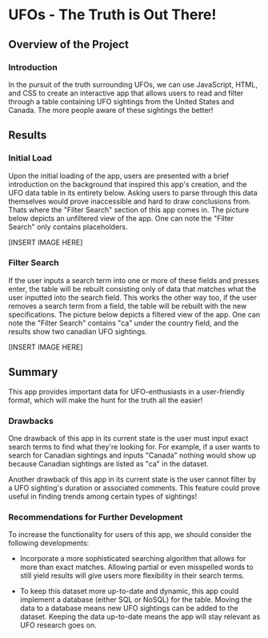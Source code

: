 # UFOs - The Truth is Out There!

## Overview of the Project

### Introduction

In the pursuit of the truth surrounding UFOs, we can use JavaScript, HTML, and CSS to create an interactive app that allows users to read and filter through a table containing UFO sightings from the United States and Canada. The more people aware of these sightings the better!

## Results

### Initial Load

Upon the initial loading of the app, users are presented with a brief introduction on the background that inspired this app's creation, and the UFO data table in its entirety below. Asking users to parse through this data themselves would prove inaccessible and hard to draw conclusions from. Thats where the "Filter Search" section of this app comes in. The picture below depicts an unfiltered view of the app. One can note the "Filter Search" only contains placeholders.

[INSERT IMAGE HERE]

### Filter Search

If the user inputs a search term into one or more of these fields and presses enter, the table will be rebuilt consisting only of data that matches what the user inputted into the search field. This works the other way too, if the user removes a search term from a field, the table will be rebuilt with the new specifications. The picture below depicts a filtered view of the app. One can note the "Filter Search" contains "ca" under the country field, and the results show two canadian UFO sightings.

[INSERT IMAGE HERE]

## Summary

This app provides important data for UFO-enthusiasts in a user-friendly format, which will make the hunt for the truth all the easier!

### Drawbacks

One drawback of this app in its current state is the user must input exact search terms to find what they're looking for. For example, if a user wants to search for Canadian sightings and inputs "Canada" nothing would show up because Canadian sightings are listed as "ca" in the dataset.

Another drawback of this app in its current state is the user cannot filter by a UFO sighting's duration or associated comments. This feature could prove useful in finding trends among certain types of sightings!

### Recommendations for Further Development

To increase the functionality for users of this app, we should consider the following developments:

* Incorporate a more sophisticated searching algorithm that allows for more than exact matches. Allowing partial or even misspelled words to still yield results will give users more flexibility in their search terms.


* To keep this dataset more up-to-date and dynamic, this app could implement a database (either SQL or NoSQL) for the table. Moving the data to a database means new UFO sightings can be added to the dataset. Keeping the data up-to-date means the app will stay relevant as UFO research goes on.


